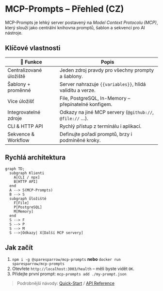 # MCP-Prompts – Přehled (CZ)

MCP-Prompts je lehký server postavený na _Model Context Protocolu (MCP)_, který slouží jako centrální knihovna promptů, šablon a sekvencí pro AI nástroje.

## Klíčové vlastnosti

| 🔑 Funkce               | Popis                                                     |
| ----------------------- | --------------------------------------------------------- |
| Centralizované úložiště | Jeden zdroj pravdy pro všechny prompty a šablony.         |
| Šablony + proměnné      | Server nahrazuje `{{variables}}`, hlídá validitu a verze. |
| Více úložišť            | File, PostgreSQL, In-Memory – přepínatelné konfigem.      |
| Integrovatelné zdroje   | Odkazy na jiné MCP servery (`@github://`, `@file://` …).  |
| CLI & HTTP API          | Rychlý přístup z terminálu i aplikací.                    |
| Sekvence & Workflow     | Definujte pořadí promptů, brzy i podmíněné kroky.         |

## Rychlá architektura

```mermaid
graph TD;
  subgraph Klienti
    A[CLI / npx]
    B[HTTP API]
  end
  A --> S(MCP-Prompts)
  B --> S
  subgraph Úložiště
    F[File]
    P[PostgreSQL]
    M[Memory]
  end
  S --> F
  S --> P
  S --> M
  S -->|Odkazy| X[Další MCP servery]
```

## Jak začít

1. `npm i -g @sparesparrow/mcp-prompts` **nebo** `docker run sparesparrow/mcp-prompts`
2. Otevřete `http://localhost:3003/health` – měli byste vidět `OK`.
3. Přidejte první prompt: `mcp-prompts add ./my-prompt.json`

> Podrobnější návody: [Quick-Start](01-quickstart.md) / [API Reference](04-api-reference.md)
